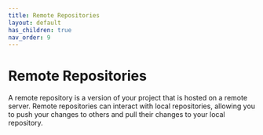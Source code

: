 ```yaml
---
title: Remote Repositories
layout: default
has_children: true
nav_order: 9
---
```


# Remote Repositories 

A remote repository is a version of your project that is hosted on a remote server.
Remote repositories can interact with local repositories, allowing you to push your
changes to others and pull their changes to your local repository.
